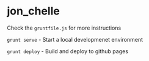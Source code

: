 # jon_chelle

Check the `gruntfile.js` for more instructions


`grunt serve` - Start a local developmenet environment

`grunt deploy` - Build and deploy to github pages
